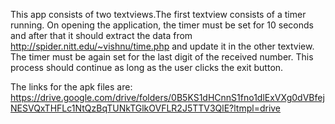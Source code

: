 This app consists of two textviews.The first textview consists of a timer running.
On opening the application, the timer must be set for 10 seconds and after that it should extract the data 
from  http://spider.nitt.edu/~vishnu/time.php and update it in the other textview.
The timer must be again set for the last digit of the received number.
This process should continue as long as the user clicks the exit button.

The links for the apk files are:
https://drive.google.com/drive/folders/0B5KS1dHCnnS1fno1dlExVXg0dVBfejNESVQxTHFLc1NtQzBqTUNkTGlkOVFLR2J5TTV3QlE?ltmpl=drive

